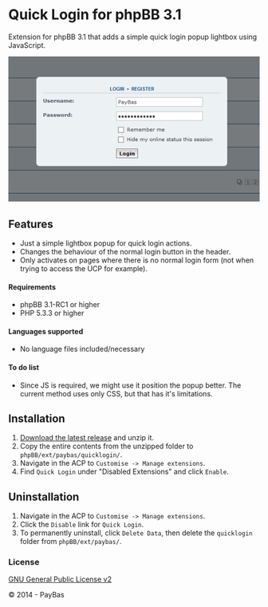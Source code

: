 Quick Login for phpBB 3.1
==========

Extension for phpBB 3.1 that adds a simple quick login popup lightbox using JavaScript.

![Screenshot](screenshot.png)

## Features
- Just a simple lightbox popup for quick login actions.
- Changes the behaviour of the normal login button in the header.
- Only activates on pages where there is no normal login form (not when trying to access the UCP for example).

#### Requirements
- phpBB 3.1-RC1 or higher
- PHP 5.3.3 or higher

#### Languages supported
- No language files included/necessary

#### To do list
- Since JS is required, we might use it position the popup better. The current method uses only CSS, but that has it's limitations.

## Installation
1. [Download the latest release](https://github.com/PayBas/QuickLogin/releases) and unzip it.
2. Copy the entire contents from the unzipped folder to `phpBB/ext/paybas/quicklogin/`.
3. Navigate in the ACP to `Customise -> Manage extensions`.
4. Find `Quick Login` under "Disabled Extensions" and click `Enable`.

## Uninstallation
1. Navigate in the ACP to `Customise -> Manage extensions`.
2. Click the `Disable` link for `Quick Login`.
3. To permanently uninstall, click `Delete Data`, then delete the `quicklogin` folder from `phpBB/ext/paybas/`.

### License
[GNU General Public License v2](http://opensource.org/licenses/GPL-2.0)

© 2014 - PayBas